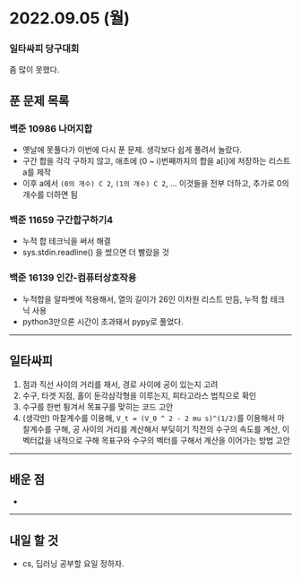 # 2022.09.05 (월)

### 일타싸피 당구대회

좀 많이 못했다.

## 푼 문제 목록

### 백준 10986 나머지합

- 옛날에 못풀다가 이번에 다시 푼 문제. 생각보다 쉽게 풀려서 놀랐다.
- 구간 합을 각각 구하지 않고, 애초에 (0 ~ i)번째까지의 합을 a[i]에 저장하는 리스트 a를 제작
- 이후 a에서 `(0의 개수) C 2`, `(1의 개수) C 2`, ... 이것들을 전부 더하고, 추가로 0의 개수를 더하면 됨

###  백준 11659 구간합구하기4

- 누적 합 테크닉을 써서 해결
- sys.stdin.readline() 을 썼으면 더 빨랐을 것

### 백준 16139 인간-컴퓨터상호작용

- 누적합을 알파벳에 적용해서, 열의 길이가 26인 이차원 리스트 만듬, 누적 합 테크닉 사용
- python3만으론 시간이 초과돼서 pypy로 풀었다.


---

## 일타싸피

1. 점과 직선 사이의 거리를 재서, 경로 사이에 공이 있는지 고려
2. 수구, 타겟 지점, 홀이 둔각삼각형을 이루는지, 피타고라스 법칙으로 확인
3. 수구를 한번 튕겨서 목표구를 맞히는 코드 고안
4. (생각만) 마찰계수를 이용해, `V_t = (V_0 ^ 2 - 2 mu s)^(1/2)`를 이용해서 마찰계수를 구해, 공 사이의 거리를 계산해서 부딪히기 직전의 수구의 속도를 계산, 이 벡터값을 내적으로 구해 목표구와 수구의 벡터를 구해서 계산을 이어가는 방법 고안

---

## 배운 점

- 


---

## 내일 할 것

- cs, 딥러닝 공부할 요일 정하자.

